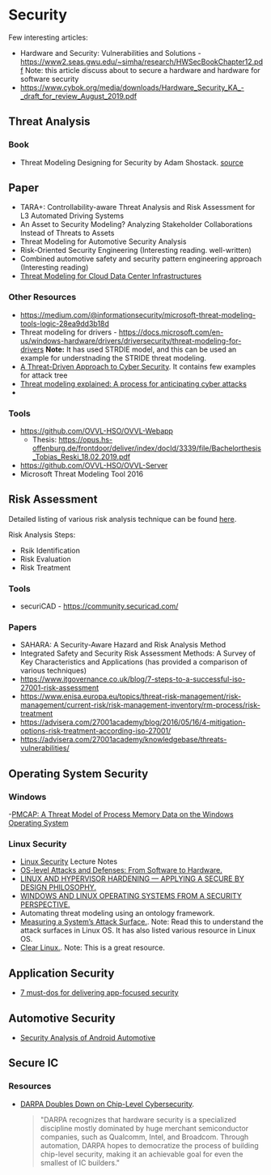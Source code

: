 # Security

Few interesting articles:
- Hardware and Security: Vulnerabilities and Solutions - https://www2.seas.gwu.edu/~simha/research/HWSecBookChapter12.pdf
  Note: this article discuss about to secure a hardware and hardware for software security
- https://www.cybok.org/media/downloads/Hardware_Security_KA_-_draft_for_review_August_2019.pdf


## Threat Analysis

### Book
- Threat Modeling Designing for Security by Adam Shostack. [source](https://moodle.ufsc.br/pluginfile.php/2377555/mod_resource/content/2/Threat%20Modeling.pdf)


## Paper

- TARA+: Controllability-aware Threat Analysis and Risk Assessment for L3 Automated Driving Systems
- An Asset to Security Modeling? Analyzing Stakeholder Collaborations Instead of Threats to Assets
- Threat Modeling for Automotive Security Analysis
- Risk-Oriented Security Engineering (Interesting reading. well-written)
- Combined automotive safety and security pattern engineering approach (Interesting reading)
- [Threat Modeling for Cloud Data Center Infrastructures](https://tsapps.nist.gov/publication/get_pdf.cfm?pub_id=921695)



### Other Resources

- https://medium.com/@informationsecurity/microsoft-threat-modeling-tools-logic-28ea9dd3b18d
- Threat modeling for drivers - https://docs.microsoft.com/en-us/windows-hardware/drivers/driversecurity/threat-modeling-for-drivers
  **Note:** It has used STRDIE model, and this can be used an example for understnading the STRIDE threat modeling. 
- [A Threat-Driven Approach to Cyber Security](https://www.lockheedmartin.com/content/dam/lockheed-martin/rms/documents/cyber/LM-White-Paper-Threat-Driven-Approach.pdf). It contains few examples for attack tree
- [Threat modeling explained: A process for anticipating cyber attacks](https://www.csoonline.com/article/3537370/threat-modeling-explained-a-process-for-anticipating-cyber-attacks.html)
- 



### Tools
- https://github.com/OVVL-HSO/OVVL-Webapp
  - Thesis: https://opus.hs-offenburg.de/frontdoor/deliver/index/docId/3339/file/Bachelorthesis_Tobias_Reski_18.02.2019.pdf
- https://github.com/OVVL-HSO/OVVL-Server
- Microsoft Threat Modeling Tool 2016


## Risk Assessment

Detailed listing of various risk analysis technique can be found [here](https://www.nr.no/~abie/RiskAnalysis.htm).

Risk Analysis Steps:
- Rsik Identification
- Risk Evaluation
- Risk Treatment

### Tools
- securiCAD - https://community.securicad.com/

### Papers
- SAHARA: A Security-Aware Hazard and Risk Analysis Method
- Integrated Safety and Security Risk Assessment Methods: A Survey of Key Characteristics and Applications (has provided a comparison of various techniques)
- https://www.itgovernance.co.uk/blog/7-steps-to-a-successful-iso-27001-risk-assessment
- https://www.enisa.europa.eu/topics/threat-risk-management/risk-management/current-risk/risk-management-inventory/rm-process/risk-treatment
- https://advisera.com/27001academy/blog/2016/05/16/4-mitigation-options-risk-treatment-according-iso-27001/
- https://advisera.com/27001academy/knowledgebase/threats-vulnerabilities/

## Operating System Security

### Windows

-[PMCAP: A Threat Model of Process Memory Data on the Windows Operating System](http://downloads.hindawi.com/journals/scn/2017/4621587.pdf)

### Linux Security

- [Linux Security](https://people.eecs.ku.edu/~saiedian/710/Lectures/Readings/12-linux-security.pdf) Lecture Notes
- [OS-level Attacks and Defenses: From Software to Hardware.](https://tuprints.ulb.tu-darmstadt.de/8482/1/gens_diss.pdf)
- [LINUX AND HYPERVISOR HARDENING — APPLYING A SECURE BY DESIGN PHILOSOPHY.](https://www.starlab.io/blog/linux-and-hypervisor-hardening-applying-a-secure-by-design-philosophy)
- [WINDOWS AND LINUX OPERATING SYSTEMS FROM A SECURITY PERSPECTIVE.](https://arxiv.org/ftp/arxiv/papers/1204/1204.0197.pdf)
- Automating threat modeling using an ontology framework. 
- [Measuring a System’s Attack Surface.](https://www.cs.cmu.edu/~wing/publications/tr04-102.pdf). Note: Read this to understand the attack surfaces in Linux OS. It has also listed various resource in Linux OS.
- [Clear Linux.](https://docs.01.org/clearlinux/latest/guides/index.html#clear-linux). Note: This is a great resource.

## Application Security

- [7 must-dos for delivering app-focused security](https://techbeacon.com/security/7-must-dos-delivering-app-focused-security)

## Automotive Security

- [Security Analysis of Android Automotive](https://rtcl.eecs.umich.edu/rtclweb/assets/publications/2020/mert-sae-2020.pdf)

## Secure IC

### Resources
- [DARPA Doubles Down on Chip-Level Cybersecurity](https://www.allaboutcircuits.com/news/darpa-doubles-down-on-chip-level-cybersecurity/).
  >"DARPA recognizes that hardware security is a specialized discipline mostly dominated by huge merchant semiconductor companies, such as Qualcomm, Intel, and Broadcom. Through 
  >automation, DARPA hopes to democratize the process of building chip-level security, making it an achievable goal for even the smallest of IC builders."
